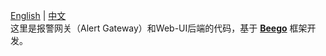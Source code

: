 [English](https://git.qihoo.cloud/sre/doraemon/blob/master/cmd/alert-gateway/readme.md) | [中文](https://git.qihoo.cloud/sre/doraemon/blob/master/cmd/alert-gateway/readme-CN.md)  
这里是报警网关（Alert Gateway）和Web-UI后端的代码，基于 **[Beego](https://beego.me)** 框架开发。